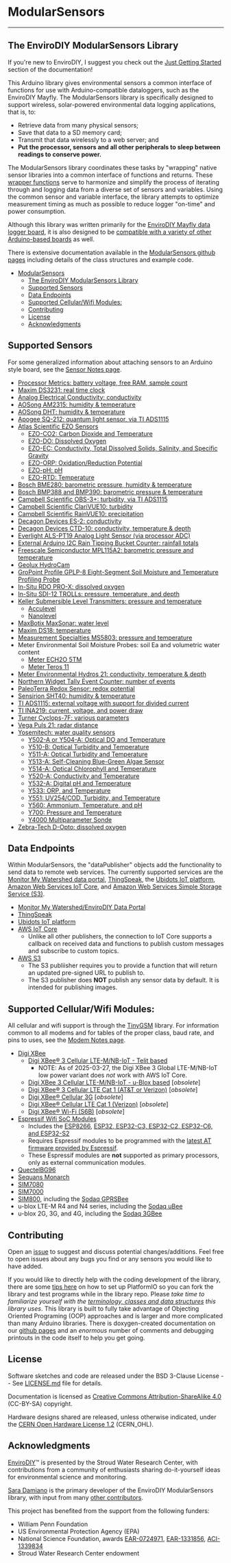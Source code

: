 # ModularSensors<!--! {#mainpage} -->

___

## The EnviroDIY ModularSensors Library<!--! {#mainpage_intro} -->

If you're new to EnviroDIY, I suggest you check out the [Just Getting Started](https://envirodiy.github.io/ModularSensors/page_getting_started.html) section of the documentation!

This Arduino library gives environmental sensors a common interface of functions for use with Arduino-compatible dataloggers, such as the EnviroDIY Mayfly.
The ModularSensors library is specifically designed to support wireless, solar-powered environmental data logging applications, that is, to:

- Retrieve data from many physical sensors;
- Save that data to a SD memory card;
- Transmit that data wirelessly to a web server; and
- **Put the processor, sensors and all other peripherals to sleep between readings to conserve power.**

The ModularSensors library coordinates these tasks by "wrapping" native sensor libraries into a common interface of functions and returns.
These [wrapper functions](https://en.wikipedia.org/wiki/Wrapper_function) serve to harmonize and simplify the process of iterating through and logging data from a diverse set of sensors and variables.
Using the common sensor and variable interface, the library attempts to optimize measurement timing as much as possible to reduce logger "on-time" and power consumption.

Although this library was written primarily for the [EnviroDIY Mayfly data logger board](https://envirodiy.org/mayfly/), it is also designed to be [compatible with a variety of other Arduino-based boards](https://envirodiy.github.io/ModularSensors/page_processor_compatibility.html) as well.

There is extensive documentation available in the [ModularSensors github pages](https://envirodiy.github.io/ModularSensors/index.html) including details of the class structures and example code.

<!--! @tableofcontents -->

<!--! @m_footernavigation -->

<!--! @if GITHUB -->

- [ModularSensors](#modularsensors)
  - [The EnviroDIY ModularSensors Library](#the-envirodiy-modularsensors-library)
  - [Supported Sensors](#supported-sensors)
  - [Data Endpoints](#data-endpoints)
  - [Supported Cellular/Wifi Modules:](#supported-cellularwifi-modules)
  - [Contributing](#contributing)
  - [License](#license)
  - [Acknowledgments](#acknowledgments)

<!--! @endif -->

## Supported Sensors<!--! {#mainpage_supported_sensors} -->

For some generalized information about attaching sensors to an Arduino style board, see the [Sensor Notes page](https://envirodiy.github.io/ModularSensors/page_sensor_notes.html).

- [Processor Metrics: battery voltage, free RAM, sample count](https://envirodiy.github.io/ModularSensors/group__sensor__processor.html)
- [Maxim DS3231: real time clock](https://envirodiy.github.io/ModularSensors/group__sensor__ds3231.html)
- [Analog Electrical Conductivity: conductivity](https://envirodiy.github.io/ModularSensors/group__sensor__analog__cond.html)
- [AOSong AM2315: humidity & temperature](https://envirodiy.github.io/ModularSensors/group__sensor__am2315.html)
- [AOSong DHT: humidity & temperature](https://envirodiy.github.io/ModularSensors/group__sensor__dht.html)
- [Apogee SQ-212: quantum light sensor, via TI ADS1115](https://envirodiy.github.io/ModularSensors/group__sensor__sq212.html)
- [Atlas Scientific EZO Sensors](https://envirodiy.github.io/ModularSensors/group__atlas__group.html)
  - [EZO-CO2: Carbon Dioxide and Temperature](https://envirodiy.github.io/ModularSensors/group__sensor__atlas__co2.html)
  - [EZO-DO: Dissolved Oxygen](https://envirodiy.github.io/ModularSensors/group__sensor__atlas__do.html)
  - [EZO-EC: Conductivity, Total Dissolved Solids, Salinity, and Specific Gravity](https://envirodiy.github.io/ModularSensors/group__sensor__atlas__cond.html)
  - [EZO-ORP: Oxidation/Reduction Potential](https://envirodiy.github.io/ModularSensors/group__sensor__atlas__orp.html)
  - [EZO-pH: pH](https://envirodiy.github.io/ModularSensors/group__sensor__atlas__ph.html)
  - [EZO-RTD: Temperature](https://envirodiy.github.io/ModularSensors/group__sensor__atlas__rtd.html)
- [Bosch BME280: barometric pressure, humidity & temperature](https://envirodiy.github.io/ModularSensors/group__sensor__bme280.html)
- [Bosch BMP388 and BMP390: barometric pressure & temperature](https://envirodiy.github.io/ModularSensors/group__sensor__bmp3xx.html)
- [Campbell Scientific OBS-3+: turbidity, via TI ADS1115](https://envirodiy.github.io/ModularSensors/group__sensor__obs3.html)
- [Campbell Scientific ClariVUE10: turbidity](https://envirodiy.github.io/ModularSensors/group__sensor__clarivue.html)
- [Campbell Scientific RainVUE10: precipitation](https://envirodiy.github.io/ModularSensors/group__sensor__rainvue.html)
- [Decagon Devices ES-2: conductivity](https://envirodiy.github.io/ModularSensors/group__sensor__es2.html)
- [Decagon Devices CTD-10: conductivity, temperature & depth](https://envirodiy.github.io/ModularSensors/group__sensor__decagon__ctd.html)
- [Everlight ALS-PT19 Analog Light Sensor (via processor ADC)](https://envirodiy.github.io/ModularSensors/group__sensor__alspt19.html)
- [External Arduino I2C Rain Tipping Bucket Counter: rainfall totals](https://envirodiy.github.io/ModularSensors/group__sensor__i2c__rain.html)
- [Freescale Semiconductor MPL115A2: barometric pressure and temperature](https://envirodiy.github.io/ModularSensors/group__sensor__mpl115a2.html)
- [Geolux HydroCam](https://envirodiy.github.io/ModularSensors/group__sensor__hydrocam.html)
- [GroPoint Profile GPLP-8 Eight-Segment Soil Moisture and Temperature Profiling Probe](https://envirodiy.github.io/ModularSensors/group__sensor__gplp8.html)
- [In-Situ RDO PRO-X: dissolved oxygen](https://envirodiy.github.io/ModularSensors/group__sensor__insitu__rdo.html)
- [In-Situ SDI-12 TROLLs: pressure, temperature, and depth](https://envirodiy.github.io/ModularSensors/group__sensor__insitu__troll.html)
- [Keller Submersible Level Transmitters: pressure and temperature](https://envirodiy.github.io/ModularSensors/group__keller__group.html)
  - [Acculevel](https://envirodiy.github.io/ModularSensors/group__sensor__acculevel.html)
  - [Nanolevel](https://envirodiy.github.io/ModularSensors/group__sensor__nanolevel.html)
- [MaxBotix MaxSonar: water level](https://envirodiy.github.io/ModularSensors/group__sensor__maxbotix.html)
- [Maxim DS18: temperature](https://envirodiy.github.io/ModularSensors/group__sensor__ds18.html)
- [Measurement Specialties MS5803: pressure and temperature](https://envirodiy.github.io/ModularSensors/group__sensor__ms5803.html)
- Meter Environmental Soil Moisture Probes: soil Ea and volumetric water content
  - [Meter ECH2O 5TM](https://envirodiy.github.io/ModularSensors/group__sensor__fivetm.html)
  - [Meter Teros 11](https://envirodiy.github.io/ModularSensors/group__sensor__teros11.html)
- [Meter Environmental Hydros 21: conductivity, temperature & depth](https://envirodiy.github.io/ModularSensors/group__sensor__hydros21.html)
- [Northern Widget Tally Event Counter: number of events](https://envirodiy.github.io/ModularSensors/group__sensor__tally.html)
- [PaleoTerra Redox Sensor: redox potential](https://envirodiy.github.io/ModularSensors/group__sensor__pt__redox.html)
- [Sensirion SHT40: humidity & temperature](https://envirodiy.github.io/ModularSensors/group__sensor__sht4x.html)
- [TI ADS1115: external voltage with support for divided current](https://envirodiy.github.io/ModularSensors/group__sensor__ads1x15.html)
- [TI INA219: current, voltage, and power draw](https://envirodiy.github.io/ModularSensors/group__sensor__ina219.html)
- [Turner Cyclops-7F: various parameters](https://envirodiy.github.io/ModularSensors/group__sensor__cyclops.html)
- [Vega Puls 21: radar distance](https://envirodiy.github.io/ModularSensors/group__sensor__vega__puls21.html)
- [Yosemitech: water quality sensors](https://envirodiy.github.io/ModularSensors/group__yosemitech__group.html)
  - [Y502-A or Y504-A: Optical DO and Temperature](https://envirodiy.github.io/ModularSensors/group__sensor__y504.html)
  - [Y510-B: Optical Turbidity and Temperature](https://envirodiy.github.io/ModularSensors/group__sensor__y510.html)
  - [Y511-A: Optical Turbidity and Temperature](https://envirodiy.github.io/ModularSensors/group__sensor__y511.html)
  - [Y513-A: Self-Cleaning Blue-Green Algae Sensor](https://envirodiy.github.io/ModularSensors/group__sensor__y513.html)
  - [Y514-A: Optical Chlorophyll and Temperature](https://envirodiy.github.io/ModularSensors/group__sensor__y514.html)
  - [Y520-A: Conductivity and Temperature](https://envirodiy.github.io/ModularSensors/group__sensor__y520.html)
  - [Y532-A: Digital pH and Temperature](https://envirodiy.github.io/ModularSensors/group__sensor__y532.html)
  - [Y533: ORP, and Temperature](https://envirodiy.github.io/ModularSensors/group__sensor__y533.html)
  - [Y551: UV254/COD, Turbidity, and Temperature](https://envirodiy.github.io/ModularSensors/group__sensor__y551.html)
  - [Y560: Ammonium, Temperature, and pH](https://envirodiy.github.io/ModularSensors/group__sensor__y560.html)
  - [Y700: Pressure and Temperature](https://envirodiy.github.io/ModularSensors/group__sensor__y700.html)
  - [Y4000 Multiparameter Sonde](https://envirodiy.github.io/ModularSensors/group__sensor__y4000.html)
- [Zebra-Tech D-Opto: dissolved oxygen](https://envirodiy.github.io/ModularSensors/group__sensor__dopto.html)

## Data Endpoints<!--! {#mainpage_data_receivers} -->

Within ModularSensors, the "dataPublisher" objects add the functionality to send data to remote web services.
The currently supported services are the [Monitor My Watershed data portal](http://data.envirodiy.org/), [ThingSpeak](https://thingspeak.com/), the [Ubidots IoT platform](https://ubidots.com), [Amazon Web Services IoT Core](https://aws.amazon.com/iot-core/), and [Amazon Web Services Simple Storage Service (S3)](https://aws.amazon.com/s3/).

- [Monitor My Watershed/EnviroDIY Data Portal](https://envirodiy.github.io/ModularSensors/class_enviro_d_i_y_publisher.html)
- [ThingSpeak](https://envirodiy.github.io/ModularSensors/class_thing_speak_publisher.html)
- [Ubidots IoT platform](https://envirodiy.github.io/ModularSensors/class_ubidots_publisher.html)
- [AWS IoT Core](https://envirodiy.github.io/ModularSensors/class_a_w_s___io_t___publisher.html)
  - Unlike all other publishers, the connection to IoT Core supports a callback on received data and functions to publish custom messages and subscribe to custom topics.
- [AWS S3](https://envirodiy.github.io/ModularSensors/class_s3_presigned_publisher.html)
  - The S3 publiisher requires you to provide a function that will return an updated pre-signed URL to publish to.
  - The S3 publisher does **NOT** publish any sensor data by default.
It is intended for publishing images.

<!--! @todo Page on Data Endpoints -->

## Supported Cellular/Wifi Modules:<!--! {#mainpage_modems} -->

All cellular and wifi support is through the [TinyGSM](https://github.com/vshymanskyy/TinyGSM) library.
For information common to all modems and for tables of the proper class, baud rate, and pins to uses, see the [Modem Notes page](https://envirodiy.github.io/ModularSensors/page_modem_notes.html).

- [Digi XBee](https://envirodiy.github.io/ModularSensors/group__modem__digi.html)
  - [Digi XBee® 3 Cellular LTE-M/NB-IoT - Telit based](https://hub.digi.com/support/products/digi-xbee/digi-xbee-3-global-lte-mnb-iot/)
    - NOTE: As of 2025-03-27, the Digi XBee 3 Global LTE-M/NB-IoT low power variant does *not* work with AWS IoT Core.
  - [Digi XBee 3 Cellular LTE-M/NB-IoT - u-Blox based](https://hub.digi.com/support/products/digi-xbee/digi-xbee-3-cellular-lte-mnb-iot-modem/) [*obsolete*]
  - [Digi XBee® 3 Cellular LTE Cat 1 (AT&T or Verizon)](https://hub.digi.com/support/products/digi-xbee/digi-xbee-3-cellular-lte-cat-1-modem/) [*obsolete*]
  - [Digi XBee® Cellular 3G](https://hub.digi.com/support/products/digi-xbee/digi-xbee-cellular-3g/) [*obsolete*]
  - [Digi XBee® Cellular LTE Cat 1 (Verizon)](https://hub.digi.com/support/products/digi-xbee/digi-xbee-cellular-lte-cat-1/) [*obsolete*]
  - [Digi XBee® Wi-Fi (S6B)](https://hub.digi.com/support/products/digi-xbee/digi-xbee-wi-fi/) [*obsolete*]
- [Espressif Wifi SoC Modules](https://envirodiy.github.io/ModularSensors/group__modem__espressif.html)
  - Includes the [ESP8266](https://envirodiy.github.io/ModularSensors/group__modem__esp8266.html), [ESP32, ESP32-C3, ESP32-C2, ESP32-C6, and ESP32-S2](https://envirodiy.github.io/ModularSensors/group__modem__esp32.html)
  - Requires Espressif modules to be programmed with the [latest AT firmware provided by Espressif](https://github.com/espressif/esp-at).
  - These Espressif modules are **not** supported as primary processors, only as external communication modules.
- [QuectelBG96](https://envirodiy.github.io/ModularSensors/group__modem__bg96.html)
- [Sequans Monarch](https://envirodiy.github.io/ModularSensors/group__modem__monarch.html)
- [SIM7080](https://envirodiy.github.io/ModularSensors/group__modem__sim7080.html)
- [SIM7000](https://envirodiy.github.io/ModularSensors/group__modem__sim7000.html)
- [SIM800](https://envirodiy.github.io/ModularSensors/group__modem__sim800.html), including the [Sodaq GPRSBee](https://envirodiy.github.io/ModularSensors/group__modem__gprsbee.html)
- u-blox LTE-M R4 and N4 series, including the [Sodaq uBee](https://envirodiy.github.io/ModularSensors/group__modem__ubee__ltem.html)
- u-blox 2G, 3G, and 4G, including the [Sodaq 3GBee](https://envirodiy.github.io/ModularSensors/group__modem__ubee__3g.html)

## Contributing<!--! {#mainpage_contributing} -->

Open an [issue](https://github.com/EnviroDIY/ModularSensors/issues) to suggest and discuss potential changes/additions.
Feel free to open issues about any bugs you find or any sensors you would like to have added.

If you would like to directly help with the coding development of the library, there are some [tips here](https://envirodiy.github.io/ModularSensors/page_for_developers.html) on how to set up PlatformIO so you can fork the library and test programs while in the library repo.
Please *take time to familiarize yourself with the [terminology, classes and data structures](https://envirodiy.github.io/ModularSensors/page_library_terminology.html) this library uses*.
This library is built to fully take advantage of Objecting Oriented Programing (OOP) approaches and is larger and more complicated than many Arduino libraries.
There is doxygen-created documentation on our [github pages](https://envirodiy.github.io/ModularSensors/index.html) and an *enormous* number of comments and debugging printouts in the code itself to help you get going.

## License<!--! {#mainpage_license} -->

Software sketches and code are released under the BSD 3-Clause License -- See [LICENSE.md](https://github.com/EnviroDIY/ModularSensors/blob/master/LICENSE.md) file for details.

Documentation is licensed as [Creative Commons Attribution-ShareAlike 4.0](https://creativecommons.org/licenses/by-sa/4.0/) (CC-BY-SA) copyright.

Hardware designs shared are released, unless otherwise indicated, under the [CERN Open Hardware License 1.2](http://www.ohwr.org/licenses/cern-ohl/v1.2) (CERN_OHL).

## Acknowledgments<!--! {#mainpage_acknowledgments} -->

[EnviroDIY](http://envirodiy.org/)™ is presented by the Stroud Water Research Center, with contributions from a community of enthusiasts sharing do-it-yourself ideas for environmental science and monitoring.

[Sara Damiano](https://github.com/SRGDamia1) is the primary developer of the EnviroDIY ModularSensors library, with input from many [other contributors](https://github.com/EnviroDIY/ModularSensors/graphs/contributors).

This project has benefited from the support from the following funders:

- William Penn Foundation
- US Environmental Protection Agency (EPA)
- National Science Foundation, awards [EAR-0724971](http://www.nsf.gov/awardsearch/showAward?AWD_ID=0724971), [EAR-1331856](http://www.nsf.gov/awardsearch/showAward?AWD_ID=1331856), [ACI-1339834](http://www.nsf.gov/awardsearch/showAward?AWD_ID=1339834)
- Stroud Water Research Center endowment

<!--! @m_innerpage{page_getting_started} -->

<!--! @m_innerpage{page_faq} -->

<!--! @m_innerpage{page_other_notes} -->

<!--! @m_innerpage{page_the_examples} -->

<!--! @m_innerpage{license} -->

<!--! @m_innerpage{change_log} -->

<!--! @m_innerpage{todo} -->

<!--! @m_innerpage{deprecated} -->
